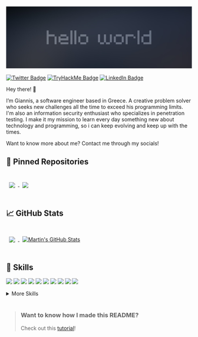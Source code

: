 [![Gkonst's Github banner!](./assets/hello_world.jpg)](https://github.com/Gkonst1)

[![Twitter Badge](https://img.shields.io/badge/Twitter-Profile-informational?style=flat&logo=twitter&logoColor=white&color=1CA2F1)](https://twitter.com/6k0n57)
[![TryHackMe Badge](https://img.shields.io/badge/Tryhackme-Profile-red)](https://tryhackme.com/p/Gkonst)
[![LinkedIn Badge](https://img.shields.io/badge/LinkedIn-Profile-informational?style=flat&logo=linkedin&logoColor=white&color=0D76A8)](https://www.linkedin.com/in/giannis-konstantoulas/)

Hey there! 👋

I’m Giannis, a software engineer based in Greece. A creative problem solver who seeks new challenges all the time to exceed his programming limits. I'm also an information security enthusiast who specializes in penetration testing. I make it my mission to learn every day something new about technology and programming, so i can keep evolving and keep up with the times.

Want to know more about me? Contact me through my socials!

## 📌 Pinned Repositories

<br>

<a href="https://github.com/Gkonst1/PortScanner">
  <img align="center" style="margin:0.5rem" src="https://github-readme-stats.vercel.app/api/pin/?username=Gkonst1&repo=PortScanner&title_color=ffffff&text_color=c9cacc&icon_color=4AB197&bg_color=1A2B34" />
</a>

<a href="https://github.com/Gkonst1/mapreducer">
  <img align="center" style="margin:0.5rem" src="https://github-readme-stats.vercel.app/api/pin/?username=Gkonst1&repo=mapreducer&title_color=ffffff&text_color=c9cacc&icon_color=4AB197&bg_color=1A2B34" />
</a>

<br>
<br>

## &#x1f4c8; GitHub Stats

<br>

<a href="https://github.com/Gkonst1">
  <img align="center" style="margin:0.5rem" src="https://github-readme-stats.vercel.app/api/top-langs/?username=Gkonst1&hide=html,css&title_color=ffffff&text_color=c9cacc&icon_color=4AB197&bg_color=1A2B34" />
</a>

<a href="https://github.com/braydoncoyer">
  <img align="center" style="margin:0.5rem" src="https://github-readme-stats.vercel.app/api?username=Gkonst1&show_icons=true&line_height=27&count_private=true&title_color=ffffff&text_color=c9cacc&icon_color=4AB097&bg_color=1A2B34" alt="Martin's GitHub Stats" />
</a>

<br>
<br>

## 💼 Skills

![](https://img.shields.io/badge/Code-JavaScript-informational?style=flat&logo=JavaScript&logoColor=yellow&color=4AB197)
![](https://img.shields.io/badge/Code-NodeJS-informational?style=flat&logo=NodeJS&logoColor=yellow&color=green)
![](https://img.shields.io/badge/Code-React-informational?style=flat&logo=react&logoColor=white&color=4AB197)
![](https://img.shields.io/badge/Code-MongoDB-informational?style=flat&logo=MongoDB&logoColor=white&color=4AB197)
![](https://img.shields.io/badge/Code-MySQL-informational?style=flat&logo=MySQL&logoColor=white&color=4AB197)
![](https://img.shields.io/badge/Code-Swift-informational?style=flat&logo=Java&logoColor=white&color=orange)
![](https://img.shields.io/badge/Code-Python-informational?style=flat&logo=Java&logoColor=white&color=4AB197)
![](https://img.shields.io/badge/Code-React%20Native-informational?style=flat&logo=Java&logoColor=white&color=9cf)
![](https://img.shields.io/badge/Code-Bash-informational?style=flat&logo=Java&logoColor=white&color=black)
![](https://img.shields.io/badge/Code-AngularJS-informational?style=flat&logo=angular&logoColor=white&color=red)


<details>
<summary>More Skills</summary>
<br>

![](https://img.shields.io/badge/Style-CSS-informational?style=flat&logo=css3&logoColor=white&color=blue)
![](https://img.shields.io/badge/Style-Angular%20Material-informational?style=flat&logo=Tailwind-CSS&logoColor=white&color=4AB197)
![](https://img.shields.io/badge/Style-HTML-informational?style=flat&logo=Sass&logoColor=white&color=orange)
![](https://img.shields.io/badge/Style-WordPress-informational?style=flat&logoColor=white&color=9cf)


<br>

![](https://img.shields.io/badge/InfoSec-Penetration%20Testing-informational?style=flat&logoColor=white&color=black)
![](https://img.shields.io/badge/InfoSec-Burp%20Suite-informational?style=flat&logoColor=white&color=orange)
![](https://img.shields.io/badge/InfoSec-Linux-informational?style=flat&logoColor=white&color=blue)
![](https://img.shields.io/badge/InfoSec-Networking-informational?style=flat&logoColor=white&color=red)
![](https://img.shields.io/badge/InfoSec-Malware%20Analysis-informational?style=flat&logoColor=white&color=brightgreen)

<br>

![](https://img.shields.io/badge/Tools-Postman-informational?style=flat&logo=Postman&logoColor=white&color=4AB197)
![](https://img.shields.io/badge/Tools-GitHub-informational?style=flat&logo=GitHub&logoColor=white&color=4AB197)
![](https://img.shields.io/badge/Tools-GitLab-informational?style=flat&logo=GitLab&logoColor=white&color=4AB197)
![](https://img.shields.io/badge/Tools-Jira-informational?style=flat&logo=Jira-Software&logoColor=white&color=4AB197)
![](https://img.shields.io/badge/Tools-NMAP-informational?style=flat&logoColor=white&color=4AB197)
![](https://img.shields.io/badge/Tools-Metasploit-informational?style=flat&logoColor=white&color=4AB197)
![](https://img.shields.io/badge/Tools-GoBuster-informational?style=flat&logoColor=white&color=4AB197)
![](https://img.shields.io/badge/Tools-Nikto-informational?style=flat&logoColor=white&color=4AB197)
![](https://img.shields.io/badge/Tools-JohnTheRipper-informational?style=flat&logoColor=white&color=4AB197)
![](https://img.shields.io/badge/Tools-HashCat-informational?style=flat&logoColor=white&color=4AB197)
![](https://img.shields.io/badge/Tools-NPM-informational?style=flat&logo=npm&logoColor=white&color=4AB197)
![](https://img.shields.io/badge/Tools-Interface%20Builder-informational?style=flat&logoColor=white&color=4AB197)
![](https://img.shields.io/badge/Tools-WireShark-informational?style=flat&logoColor=white&color=4AB197)

</details>

<br>


> ### Want to know how I made this README?
>
> Check out this [tutorial](https://braydoncoyer.dev/blog/creating-a-killer-github-profile-readme-part-1/)!
